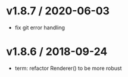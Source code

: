 
v1.8.7 / 2020-06-03
===================

  * fix git error handling

v1.8.6 / 2018-09-24
===================

  * term: refactor Renderer() to be more robust
